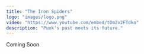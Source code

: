 ```yaml
---
title: "The Iron Spiders"
logo: "images/logo.png"
video: "https://www.youtube.com/embed/tDm2v2FTdko"
description: "Punk's past meets its future."
---
```


Coming Soon
